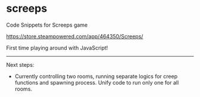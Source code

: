 # screeps
Code Snippets for Screeps game

https://store.steampowered.com/app/464350/Screeps/

First time playing around with JavaScript!


------------------------------

Next steps:
- Currently controlling two rooms, running separate logics for creep functions and spawning process. Unify code to run only one for all rooms.
